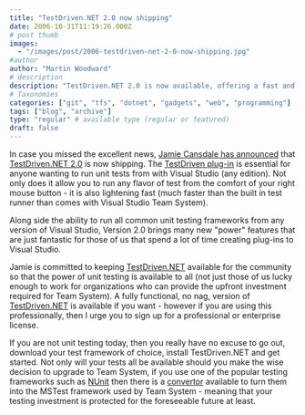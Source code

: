 ```yaml
---
title: "TestDriven.NET 2.0 now shipping"
date: 2006-10-31T11:19:26.000Z
# post thumb
images:
  - "/images/post/2006-testdriven-net-2-0-now-shipping.jpg"
#author
author: "Martin Woodward"
# description
description: "TestDriven.NET 2.0 is now available, offering a fast and essential plug-in for seamless unit testing integration in all Visual Studio editions."
# Taxonomies
categories: ["git", "tfs", "dotnet", "gadgets", "web", "programming"]
tags: ["blog", "archive"]
type: "regular" # available type (regular or featured)
draft: false
---
```

In case you missed the excellent news, [Jamie Cansdale has announced](http://weblogs.asp.net/nunitaddin/archive/2006/10/30/TestDriven.NET-2.0.aspx) that [TestDriven.NET 2.0](http://www.testdriven.net/default.aspx) is now shipping.  The [TestDriven plug-in](http://www.testdriven.net/default.aspx) is essential for anyone wanting to run unit tests from with Visual Studio (any edition).  Not only does it allow you to run any flavor of test from the comfort of your right mouse button - it is also lightening fast (much faster than the built in test runner than comes with Visual Studio Team System). 

Along side the ability to run all common unit testing frameworks from any version of Visual Studio, Version 2.0 brings many new "power" features that are just fantastic for those of us that spend a lot of time creating plug-ins to Visual Studio. 

Jamie is committed to keeping [TestDriven.NET](http://www.testdriven.net/default.aspx) available for the community so that the power of unit testing is available to all (not just those of us lucky enough to work for organizations who can provide the upfront investment required for Team System).  A fully functional, no nag, version of [TestDriven.NET](http://www.testdriven.net/default.aspx) is available if you want - however if you are using this professionally, then I urge you to sign up for a professional or enterprise license. 

If you are not unit testing today, then you really have no excuse to go out, download your test framework of choice, install TestDriven.NET and get started.  Not only will your tests all be available should you make the wise decision to upgrade to Team System, if you use one of the popular testing frameworks such as [NUnit](http://www.nunit.org/) then there is a [convertor](http://www.gotdotnet.com/workspaces/workspace.aspx?id=91936c5e-461f-4027-bdba-8a46f52fefdb) available to turn them into the MSTest framework used by Team System - meaning that your testing investment is protected for the foreseeable future at least.